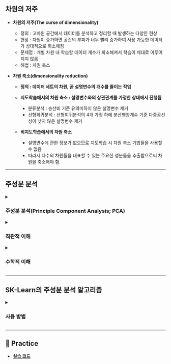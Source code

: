 ## 차원의 저주

- **차원의 저주(The curse of dimensionality)**
    - 정의 : 고차원 공간에서 데이터를 분석하고 정리할 때 발생하는 다양한 현상
    - 현상 : 차원이 증가하면 공간의 부피가 너무 빨리 증가하여 사용 가능한 데이터가 상대적으로 희소해짐
    - 문제점 : 개별 차원 내 학습할 데이터 개수가 희소해져서 학습이 제대로 이루어지지 않음
    - 해법 : 차원 축소

- **차원 축소(dimensionality reduction)**
    - **정의 : 데이터 세트의 차원, 곧 설명변수의 개수를 줄이는 작업**

    - **지도학습에서의 차원 축소 : 설명변수와의 상관관계를 가정한 상태에서 진행됨**
        - 분류분석 : 승산비 기준 유의미하지 않은 설명변수 제거
        - 선형회귀분석 : 선형회귀분석의 4개 가정 하에 분산팽창계수 기준 다중공선성이 낮지 않은 설명변수 제거
    
    - **비지도학습에서의 차원 축소**
        - 설명변수에 관한 정보가 없으므로 지도학습 시 차원 축소 기법들을 사용할 수 없음
        - 따라서 다수의 차원들을 대표할 수 있는 주요한 성분들을 추출함으로써 차원을 축소해야 함

---

## 주성분 분석

<details><summary><h3>주성분 분석(Principle Component Analysis; PCA)</h3></summary>

- **주성분 분석(Principle Component Analysis)**

    - **정의 : 변수 간에 존재하는 상관관계를 이용하여 이를 대표하는 주성분을 추출하여 차원을 축소하는 기법**

    - **이슈 : 정보(특성) 유실 문제**

        ![04AD38E4-3544-4BEC-952C-0B4542AA1538](https://user-images.githubusercontent.com/116495744/224222113-e15b8091-9a64-4a49-bd7d-916d4bb75874.jpg)

    - **해법 : 분산을 최대한 보존함으로써 레코드 간 특성별 차이를 보존함**

        ![IMG_7017](https://user-images.githubusercontent.com/116495744/224222115-02d0ecb3-112d-4417-a39f-8d69f91ad84f.jpg)

</details>

<details><summary><h3>직관적 이해</h3></summary>

- **Whitening**

    ![IMG_7004](https://user-images.githubusercontent.com/116495744/224222107-98d84b92-79bd-47c0-b430-aa2584b9e22f.JPG)

    - N개의 설명변수에 대하여 모든 설명변수의 평균을 원점으로 하는 N차원 그래프를 생성함
    - 데이터 세트를 그래프에 묘사함

- **주성분 추출**

    ![사영](https://user-images.githubusercontent.com/116495744/224226095-898ac9a8-9cec-4b0d-a553-074bbc6a1ffd.jpeg)

    - 원점을 지나는 직선 중에서 모든 레코드를 사영했을 때 SS가 가장 큰 직선을 찾음
    - 원점을 지나고 앞서 구한 직선과 직교하면서 SS가 가장 큰 직선을 찾음
    - 원점을 지나고 앞서 구한 직선들과 직교하면서 SS가 가장 큰 직선을 찾음
    - 위 과정을 반복하면서 차원의 갯수만큼의 직선을 찾음

- **주성분 선별**
    - **주성분(Principle Component; PC)**
        - 위 절차를 통해 찾은 직선들을 해당 데이터 세트의 주성분이라고 정의함
    
    - **SS(Sum of Squared Distance)**
        - 원점과 사영점 간 거리 제곱의 합을 해당 주성분의 SS라고 정의함
        - 원점과 특정 레코드의 사영점 간 거리의 제곱을 해당 레코드의 주성분값으로 해석함
        - 전체 주성분의 SS 대비 특정 주성분의 SS를 해당 직선이 전체 특성을 설명하는 정도로 해석함
    
    - **주성분 선별**
        - N차원 데이터 세트를 k차원으로 줄이고자 하는 경우
        - SS 기준 상위 k개 주성분을 추출함

</details>

<details><summary><h3>수학적 이해</h3></summary>

- **주요 개념**
    - **분산(Variance; Var)**

        $$var(X) = \displaystyle\sum_{i=0}^{n}\frac{(X-\overline{X})^2}{n}$$

        - 정의 : 단차원 데이터 세트에 대하여 평균점을 중심으로 레코드가 흩어진 정도
    
    - **공분산(Covariance; Cov)**

        $$cov(X, Y) = \displaystyle\sum_{i=0}^{n}\frac{(X_i-\overline{X})(Y_i-\overline{Y})}{n}$$

        - 정의 : 다차원 데이터 세트에 대하여 평균점을 중심으로 레코드가 흩어진 정도
        - 해석 : 2개의 축을 가정했을 때, 한 변수의 증감에 따른 다른 변수의 증감 경향성
    
    - **공분산행렬(Covariance Matrix)**

        $$ \begin{pmatrix} var(X) & cov(X, Y) \\
        cov(Y, X) & var(Y) \end{pmatrix} $$

        - **정의**
            - 다차원 데이터 세트를 구성하는 변수(혹은 축) $X, Y, Z, \cdots$ 에 대하여
            - $i$ 번째, $j$ 번째 변수(혹은 축)의 공분산을 $(i, j)$ 의 값으로 가지는 행렬

        - **상관관계와 공분산행렬**
            - **상관행렬(Correlation Matrix)** : 공분산행렬을 정규화한 행렬
            - **피어슨 상관계수(Pearson Correlation Coefficient)** : 상관행렬을 구성하는 스칼라
 
        - **선형변환과 공분산행렬**

            ![공분산행렬과 고유벡터](https://user-images.githubusercontent.com/116495744/224226188-05975c29-4ac8-4572-b796-fb7eec3bab5a.jpeg)

            - 임의의 행렬 P에 대하여 그 공분산행렬을 행렬 Q에 내적하는 경우
            - 그래프상으로 표현된 Q의 분포가 P의 분포와 유사한 형태로 변환됨

    - **고유벡터(EigenVector)**
    
    - **고유값(EigenValue)**

</details>

---

## SK-Learn의 주성분 분석 알고리즘

<details><summary><h3>사용 방법</h3></summary>

- **사용 방법**

    ```
    from sklearn.decomposition import PCA
    ```

- **주요 하이퍼파라미터**

- **다음의 속성을 통해 훈련된 모델의 정보를 확인할 수 있음**
    - `n_samples_` : 레코드 개수
    - `n_features_` : 축소 전 차원의 개수
    - `feature_names_in_` : 축소 전 차원명
    - `mean_` : 축소 전 차원별 평균
    - `n_components_` : 축소 후 차원의 개수
    - `explained_variance_`          # 첫 번째 축, 두 번째 축으로 캡쳐했을 때 데이터의 분산이었어
    - `explained_variance_ratio_`    # 첫 번째 축으로 92%, 두 번째 축으로 5% 데이터를 보존했어
    - `components_`                  # 고유행렬 : 원본데이터 기준으로 가장 많은 데이터 담고 있는 첫 번째, 두 번째 축의 고유행렬(eigen vector)

</details>

---

## 📝 Practice

- [**실습 코드**]()